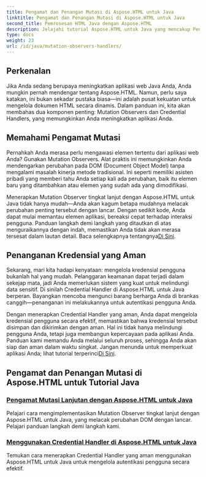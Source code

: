 ```yaml
---
title: Pengamat dan Penangan Mutasi di Aspose.HTML untuk Java
linktitle: Pengamat dan Penangan Mutasi di Aspose.HTML untuk Java
second_title: Pemrosesan HTML Java dengan Aspose.HTML
description: Jelajahi tutorial Aspose.HTML untuk Java yang mencakup Pengamat Mutasi tingkat lanjut dan Penangan Kredensial yang aman untuk menyempurnakan aplikasi web Anda.
type: docs
weight: 23
url: /id/java/mutation-observers-handlers/
---
```

## Perkenalan

Jika Anda sedang berupaya meningkatkan aplikasi web Java Anda, Anda mungkin pernah mendengar tentang Aspose.HTML. Namun, perlu saya katakan, ini bukan sekadar pustaka biasa—ini adalah pusat kekuatan untuk mengelola dokumen HTML secara dinamis. Dalam panduan ini, kita akan membahas dua komponen penting: Mutation Observers dan Credential Handlers, yang memungkinkan Anda meningkatkan aplikasi Anda. 

## Memahami Pengamat Mutasi

Pernahkah Anda merasa perlu mengawasi elemen tertentu dari aplikasi web Anda? Gunakan Mutation Observers. Alat praktis ini memungkinkan Anda mendengarkan perubahan pada DOM (Document Object Model) tanpa mengalami masalah kinerja metode tradisional. Ini seperti memiliki asisten pribadi yang memberi tahu Anda setiap kali ada perubahan, baik itu elemen baru yang ditambahkan atau elemen yang sudah ada yang dimodifikasi. 

Menerapkan Mutation Observer tingkat lanjut dengan Aspose.HTML untuk Java tidak hanya mudah—Anda akan kagum betapa mudahnya melacak perubahan penting tersebut dengan lancar. Dengan sedikit kode, Anda dapat mulai memantau elemen aplikasi, bereaksi cepat terhadap interaksi pengguna. Panduan langkah demi langkah yang ditautkan di atas menguraikannya dengan indah, memastikan Anda tidak akan merasa tersesat dalam lautan detail. Baca selengkapnya tentangnya[Di Sini](./mutation-observer/).

## Penanganan Kredensial yang Aman

Sekarang, mari kita hadapi kenyataan: mengelola kredensial pengguna bukanlah hal yang mudah. Pelanggaran keamanan dapat terjadi dalam sekejap mata, jadi Anda memerlukan sistem yang kuat untuk melindungi data sensitif. Di sinilah Credential Handler di Aspose.HTML untuk Java berperan. Bayangkan mencoba mengunci barang berharga Anda di brankas canggih—penanganan ini melakukannya untuk autentikasi pengguna Anda.

Dengan menerapkan Credential Handler yang aman, Anda dapat mengelola kredensial pengguna secara efektif, memastikan bahwa kredensial tersebut disimpan dan dikirimkan dengan aman. Hal ini tidak hanya melindungi pengguna Anda, tetapi juga membangun kepercayaan pada aplikasi Anda. Panduan kami memandu Anda melalui seluruh proses, sehingga Anda akan siap dan aman dalam waktu singkat. Jangan menunda untuk memperkuat aplikasi Anda; lihat tutorial terperinci[Di Sini](./credential-handler/).

## Pengamat dan Penangan Mutasi di Aspose.HTML untuk Tutorial Java
### [Pengamat Mutasi Lanjutan dengan Aspose.HTML untuk Java](./mutation-observer/)
Pelajari cara mengimplementasikan Mutation Observer tingkat lanjut dengan Aspose.HTML untuk Java, yang melacak perubahan DOM dengan lancar. Pelajari panduan langkah demi langkah kami.
### [Menggunakan Credential Handler di Aspose.HTML untuk Java](./credential-handler/)
Temukan cara menerapkan Credential Handler yang aman menggunakan Aspose.HTML untuk Java untuk mengelola autentikasi pengguna secara efektif.